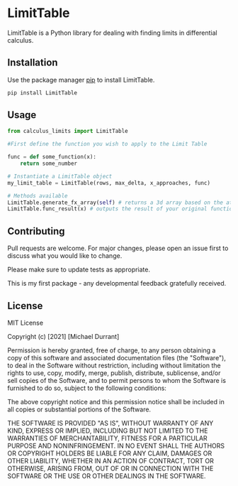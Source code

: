 # LimitTable

LimitTable is a Python library for dealing with finding limits in differential calculus.

## Installation

Use the package manager [pip](https://pypi.org/project/LimitTable/0.1/#files) to install LimitTable.

```bash
pip install LimitTable
```

## Usage

```python
from calculus_limits import LimitTable

#First define the function you wish to apply to the Limit Table

func = def some_function(x):
    return some_number

# Instantiate a LimitTable object
my_limit_table = LimitTable(rows, max_delta, x_approaches, func)

# Methods available
LimitTable.generate_fx_array(self) # returns a 3d array based on the attributes of the object you created
LimitTable.func_result(x) # outputs the result of your original function

```

## Contributing
Pull requests are welcome. For major changes, please open an issue first to discuss what you would like to change.

Please make sure to update tests as appropriate.

This is my first package - any developmental feedback gratefully received.


## License
MIT License

Copyright (c) [2021] [Michael Durrant]

Permission is hereby granted, free of charge, to any person obtaining a copy
of this software and associated documentation files (the "Software"), to deal
in the Software without restriction, including without limitation the rights
to use, copy, modify, merge, publish, distribute, sublicense, and/or sell
copies of the Software, and to permit persons to whom the Software is
furnished to do so, subject to the following conditions:

The above copyright notice and this permission notice shall be included in all
copies or substantial portions of the Software.

THE SOFTWARE IS PROVIDED "AS IS", WITHOUT WARRANTY OF ANY KIND, EXPRESS OR
IMPLIED, INCLUDING BUT NOT LIMITED TO THE WARRANTIES OF MERCHANTABILITY,
FITNESS FOR A PARTICULAR PURPOSE AND NONINFRINGEMENT. IN NO EVENT SHALL THE
AUTHORS OR COPYRIGHT HOLDERS BE LIABLE FOR ANY CLAIM, DAMAGES OR OTHER
LIABILITY, WHETHER IN AN ACTION OF CONTRACT, TORT OR OTHERWISE, ARISING FROM,
OUT OF OR IN CONNECTION WITH THE SOFTWARE OR THE USE OR OTHER DEALINGS IN THE
SOFTWARE.